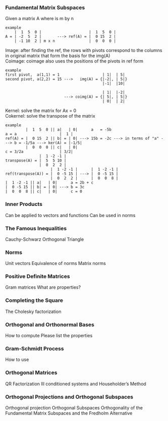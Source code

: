 ### Fundamental Matrix Subspaces
Given a matrix A where is m by n  
```
example
    |  1  5  0 |                     |  1  5  0 |
A = | -2  5  2 |       ---> ref(A) = |  0 15  2 |
    | -1 10  2 | m x n               |  0  0  0 |
```
Image: after finding the ref, the rows with pivots correspond to the columns in original matrix that form the basis for the img(A)  
Coimage: coimage also uses the positions of the pivots in ref form 
```
example
first pivot,  a(1,1) = 1                   | 1|  | 5|
second pivot, a(2,2) = 15 --->   img(A) = {|-2|, | 5|}
                                           |-1|  |10|
                                           
                                           | 1|  |-2|
                          ---> coimg(A) = {| 5|, | 5|}
                                           | 0|  | 2|
```  
Kernel: solve the matrix for Ax = 0  
Cokernel: solve the transpose of the matrix  
```
example
         |  1  5  0 || a|   | 0|      a   = -5b                           a = a                   |  1 |
ref(A) = |  0 15  2 || b| = | 0| ---> 15b = -2c ---> in terms of "a" ---> b = -1/5a ---> ker(A) = |-1/5|
         |  0  0  0 || c|   | 0|                                          c = 3/2a                | 3/2|
               |  1 -2 -1 |
transpose(A) = |  5  5 10 |
               |  0  2  2 |
                    |  1 -2 -1 |      |  1 -2 -1 |
ref(transpose(A)) = |  0 -5 15 | ---> |  0 -5 15 |
                    |  0  2  2 |      |  0  0  8 |          
|  1 -2 -1 || a|   | 0|      a = 2b + c
|  0 -5 15 || b| = | 0| ---> b = 3c
|  0  0  8 || c|   | 0|      c = 0
```

### Inner Products
Can be applied to vectors and functions
Can be used in norms

### The Famous Inequalities
Cauchy-Schwarz
Orthogonal
Triangle

### Norms
Unit vectors
Equivalence of norms
Matrix norms

### Positive Definite Matrices
Gram matrices
What are properties?

### Completing the Square
The Cholesky factorization

### Orthogonal and Orthonormal Bases
How to compute
Please list the properties

### Gram-Schmidt Process
How to use

### Orthogonal Matrices
QR Factorization
Ill conditioned systems and Householder’s Method

### Orthogonal Projections and Orthogonal Subspaces
Orthogonal projection
Orthogonal Subspaces
Orthogonality of the Fundamental Matrix Subspaces and the Fredholm Alternative
